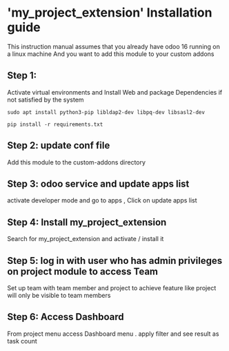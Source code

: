 # 'my_project_extension' Installation guide

This instruction manual assumes that you already have odoo 16 running on a linux machine
And you want to add this module to your custom addons

## Step 1:
Activate virtual environments and Install Web and package Dependencies if not satisfied by the system

```sudo apt install python3-pip libldap2-dev libpq-dev libsasl2-dev```

``` pip install -r requirements.txt ```
## Step 2: update conf file 
Add this module to the custom-addons directory

## Step 3: odoo service and update apps list
activate developer mode and go to apps , Click on update apps list

## Step 4: Install my_project_extension
Search for my_project_extension and activate / install it

## Step 5: log in with user who has admin privileges on project module to access Team 
Set up team with team member and project to achieve feature like project will only be visible to team members

## Step 6: Access Dashboard 
From project menu access Dashboard menu . apply filter and see result as task count


